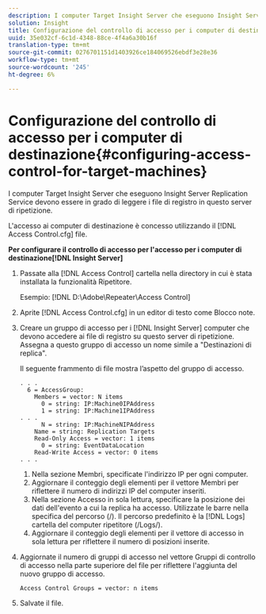 ```yaml
---
description: I computer Target Insight Server che eseguono Insight Server Replication Service devono essere in grado di leggere i file di registro in questo server di ripetizione.
solution: Insight
title: Configurazione del controllo di accesso per i computer di destinazione
uuid: 35e032cf-6c1d-4348-88ce-4f4a6a30b16f
translation-type: tm+mt
source-git-commit: 0276701151d1403926ce184069526ebdf3e28e36
workflow-type: tm+mt
source-wordcount: '245'
ht-degree: 6%

---
```



# Configurazione del controllo di accesso per i computer di destinazione{#configuring-access-control-for-target-machines}

I computer Target Insight Server che eseguono Insight Server Replication Service devono essere in grado di leggere i file di registro in questo server di ripetizione.

L&#39;accesso ai computer di destinazione è concesso utilizzando il [!DNL Access Control.cfg] file.

**Per configurare il controllo di accesso per l&#39;accesso per i computer di destinazione[!DNL Insight Server]**

1. Passate alla [!DNL Access Control] cartella nella directory in cui è stata installata la funzionalità Ripetitore.

   Esempio: [!DNL D:\Adobe\Repeater\Access Control]

1. Aprite [!DNL Access Control.cfg] in un editor di testo come Blocco note.
1. Creare un gruppo di accesso per i [!DNL Insight Server] computer che devono accedere ai file di registro su questo server di ripetizione. Assegna a questo gruppo di accesso un nome simile a &quot;Destinazioni di replica&quot;.

   Il seguente frammento di file mostra l’aspetto del gruppo di accesso.

   ```
   . . . 
     6 = AccessGroup: 
       Members = vector: N items 
         0 = string: IP:Machine0IPAddress 
         1 = string: IP:Machine1IPAddress 
   . . . 
         N = string: IP:MachineNIPAddress 
       Name = string: Replication Targets 
       Read-Only Access = vector: 1 items 
         0 = string: EventDataLocation 
       Read-Write Access = vector: 0 items 
   . . .
   ```

   1. Nella sezione Membri, specificate l&#39;indirizzo IP per ogni computer.
   1. Aggiornare il conteggio degli elementi per il vettore Membri per riflettere il numero di indirizzi IP del computer inseriti.
   1. Nella sezione Accesso in sola lettura, specificare la posizione dei dati dell&#39;evento a cui la replica ha accesso. Utilizzate le barre nella specifica del percorso (/). Il percorso predefinito è la [!DNL Logs] cartella del computer ripetitore (/Logs/).
   1. Aggiornare il conteggio degli elementi per il vettore di accesso in sola lettura per riflettere il numero di posizioni inserite.

1. Aggiornate il numero di gruppi di accesso nel vettore Gruppi di controllo di accesso nella parte superiore del file per riflettere l&#39;aggiunta del nuovo gruppo di accesso.

   ```
   Access Control Groups = vector: n items
   ```

1. Salvate il file.

